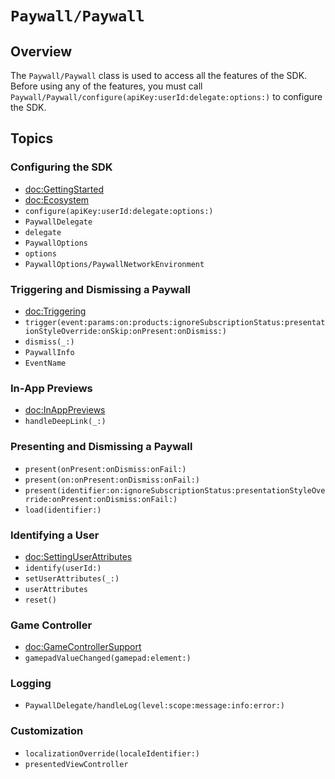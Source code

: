 # `Paywall/Paywall`

## Overview

The `Paywall/Paywall` class is used to access all the features of the SDK. Before using any of the features, you must call `Paywall/Paywall/configure(apiKey:userId:delegate:options:)` to configure the SDK.

## Topics

### Configuring the SDK

- <doc:GettingStarted>
- <doc:Ecosystem>
- `configure(apiKey:userId:delegate:options:)`
- `PaywallDelegate`
- `delegate`
- `PaywallOptions`
- `options`
- `PaywallOptions/PaywallNetworkEnvironment`

### Triggering and Dismissing a Paywall

- <doc:Triggering>
- `trigger(event:params:on:products:ignoreSubscriptionStatus:presentationStyleOverride:onSkip:onPresent:onDismiss:)`
- `dismiss(_:)`
- `PaywallInfo`
- `EventName`

### In-App Previews

- <doc:InAppPreviews>
- `handleDeepLink(_:)`

### Presenting and Dismissing a Paywall

- `present(onPresent:onDismiss:onFail:)`
- `present(on:onPresent:onDismiss:onFail:)`
- `present(identifier:on:ignoreSubscriptionStatus:presentationStyleOverride:onPresent:onDismiss:onFail:)`
- `load(identifier:)`

### Identifying a User

- <doc:SettingUserAttributes>
- `identify(userId:)`
- `setUserAttributes(_:)`
- `userAttributes`
- `reset()`

### Game Controller

- <doc:GameControllerSupport>
- `gamepadValueChanged(gamepad:element:)`

### Logging

- `PaywallDelegate/handleLog(level:scope:message:info:error:)`

### Customization

- `localizationOverride(localeIdentifier:)`
- `presentedViewController`
